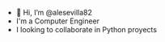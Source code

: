 - 👋 Hi, I’m @alesevilla82
- I'm a Computer Engineer
- I looking to collaborate in Python proyects

<!---
alesevilla82/alesevilla82 is a ✨ special ✨ repository because its `README.md` (this file) appears on your GitHub profile.
You can click the Preview link to take a look at your changes.
--->
